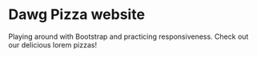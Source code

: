 Dawg Pizza website
================

Playing around with Bootstrap and practicing responsiveness. Check out our delicious lorem pizzas!
